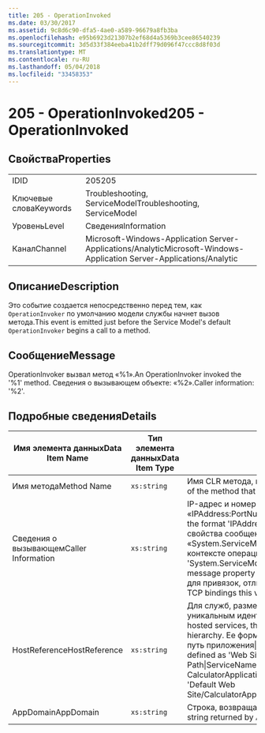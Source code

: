 ```yaml
---
title: 205 - OperationInvoked
ms.date: 03/30/2017
ms.assetid: 9c8d6c90-dfa5-4ae0-a589-96679a8fb3ba
ms.openlocfilehash: e95b6923d21307b2ef68d4a5369b3cee86540239
ms.sourcegitcommit: 3d5d33f384eeba41b2dff79d096f47ccc8d8f03d
ms.translationtype: MT
ms.contentlocale: ru-RU
ms.lasthandoff: 05/04/2018
ms.locfileid: "33458353"
---
```

# <a name="205---operationinvoked"></a><span data-ttu-id="a0c27-102">205 - OperationInvoked</span><span class="sxs-lookup"><span data-stu-id="a0c27-102">205 - OperationInvoked</span></span>
## <a name="properties"></a><span data-ttu-id="a0c27-103">Свойства</span><span class="sxs-lookup"><span data-stu-id="a0c27-103">Properties</span></span>  
  
|||  
|-|-|  
|<span data-ttu-id="a0c27-104">ID</span><span class="sxs-lookup"><span data-stu-id="a0c27-104">ID</span></span>|<span data-ttu-id="a0c27-105">205</span><span class="sxs-lookup"><span data-stu-id="a0c27-105">205</span></span>|  
|<span data-ttu-id="a0c27-106">Ключевые слова</span><span class="sxs-lookup"><span data-stu-id="a0c27-106">Keywords</span></span>|<span data-ttu-id="a0c27-107">Troubleshooting, ServiceModel</span><span class="sxs-lookup"><span data-stu-id="a0c27-107">Troubleshooting, ServiceModel</span></span>|  
|<span data-ttu-id="a0c27-108">Уровень</span><span class="sxs-lookup"><span data-stu-id="a0c27-108">Level</span></span>|<span data-ttu-id="a0c27-109">Сведения</span><span class="sxs-lookup"><span data-stu-id="a0c27-109">Information</span></span>|  
|<span data-ttu-id="a0c27-110">Канал</span><span class="sxs-lookup"><span data-stu-id="a0c27-110">Channel</span></span>|<span data-ttu-id="a0c27-111">Microsoft-Windows-Application Server-Applications/Analytic</span><span class="sxs-lookup"><span data-stu-id="a0c27-111">Microsoft-Windows-Application Server-Applications/Analytic</span></span>|  
  
## <a name="description"></a><span data-ttu-id="a0c27-112">Описание</span><span class="sxs-lookup"><span data-stu-id="a0c27-112">Description</span></span>  
 <span data-ttu-id="a0c27-113">Это событие создается непосредственно перед тем, как `OperationInvoker` по умолчанию модели службы начнет вызов метода.</span><span class="sxs-lookup"><span data-stu-id="a0c27-113">This event is emitted just before the Service Model's default `OperationInvoker` begins a call to a method.</span></span>  
  
## <a name="message"></a><span data-ttu-id="a0c27-114">Сообщение</span><span class="sxs-lookup"><span data-stu-id="a0c27-114">Message</span></span>  
 <span data-ttu-id="a0c27-115">OperationInvoker вызвал метод «%1».</span><span class="sxs-lookup"><span data-stu-id="a0c27-115">An OperationInvoker invoked the '%1' method.</span></span> <span data-ttu-id="a0c27-116">Сведения о вызывающем объекте: «%2».</span><span class="sxs-lookup"><span data-stu-id="a0c27-116">Caller information: '%2'.</span></span>  
  
## <a name="details"></a><span data-ttu-id="a0c27-117">Подробные сведения</span><span class="sxs-lookup"><span data-stu-id="a0c27-117">Details</span></span>  
  
|<span data-ttu-id="a0c27-118">Имя элемента данных</span><span class="sxs-lookup"><span data-stu-id="a0c27-118">Data Item Name</span></span>|<span data-ttu-id="a0c27-119">Тип элемента данных</span><span class="sxs-lookup"><span data-stu-id="a0c27-119">Data Item Type</span></span>|<span data-ttu-id="a0c27-120">Описание</span><span class="sxs-lookup"><span data-stu-id="a0c27-120">Description</span></span>|  
|--------------------|--------------------|-----------------|  
|<span data-ttu-id="a0c27-121">Имя метода</span><span class="sxs-lookup"><span data-stu-id="a0c27-121">Method Name</span></span>|`xs:string`|<span data-ttu-id="a0c27-122">Имя CLR метода, который был вызван `OperationInvoker`.</span><span class="sxs-lookup"><span data-stu-id="a0c27-122">The CLR name of the method that was invoked by the `OperationInvoker`.</span></span>|  
|<span data-ttu-id="a0c27-123">Сведения о вызывающем</span><span class="sxs-lookup"><span data-stu-id="a0c27-123">Caller Information</span></span>|`xs:string`|<span data-ttu-id="a0c27-124">IP-адрес и номер порта клиента в формате «IPAddress:PortNumber».</span><span class="sxs-lookup"><span data-stu-id="a0c27-124">The IP address and port number of the client in the format 'IPAddress:PortNumber'.</span></span> <span data-ttu-id="a0c27-125">Эти два значения извлекаются из свойства сообщения «System.ServiceModel.Channels.RemoteEndpointMessageProperty» в контексте операции.</span><span class="sxs-lookup"><span data-stu-id="a0c27-125">The two values are retrieved from the 'System.ServiceModel.Channels.RemoteEndpointMessageProperty' message property within the operation context.</span></span> <span data-ttu-id="a0c27-126">Следует отметить, что для привязок, отличных от TCP, это значение `null`.</span><span class="sxs-lookup"><span data-stu-id="a0c27-126">Note that for non-TCP bindings this value `null`.</span></span>|  
|<span data-ttu-id="a0c27-127">HostReference</span><span class="sxs-lookup"><span data-stu-id="a0c27-127">HostReference</span></span>|`xs:string`|<span data-ttu-id="a0c27-128">Для служб, размещенных на веб-узле, это поле является уникальным идентификатором службы в веб-иерархии.</span><span class="sxs-lookup"><span data-stu-id="a0c27-128">For Web-hosted services, this field uniquely identifies the service in the Web hierarchy.</span></span> <span data-ttu-id="a0c27-129">Ее формат определяется как "веб-сайт имя виртуальный путь приложения&#124;виртуальный путь службы&#124;имя_службы".</span><span class="sxs-lookup"><span data-stu-id="a0c27-129">Its format is defined as 'Web Site Name Application Virtual Path&#124;Service Virtual Path&#124;ServiceName'.</span></span> <span data-ttu-id="a0c27-130">Пример: "по умолчанию веб-сайта или CalculatorApplication&#124;/CalculatorService.svc&#124;CalculatorService".</span><span class="sxs-lookup"><span data-stu-id="a0c27-130">Example: 'Default Web Site/CalculatorApplication&#124;/CalculatorService.svc&#124;CalculatorService'.</span></span>|  
|<span data-ttu-id="a0c27-131">AppDomain</span><span class="sxs-lookup"><span data-stu-id="a0c27-131">AppDomain</span></span>|`xs:string`|<span data-ttu-id="a0c27-132">Строка, возвращаемая AppDomain.CurrentDomain.FriendlyName.</span><span class="sxs-lookup"><span data-stu-id="a0c27-132">The string returned by AppDomain.CurrentDomain.FriendlyName.</span></span>|
